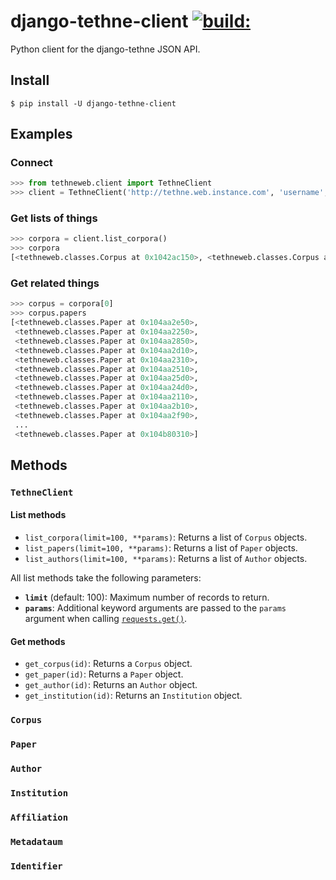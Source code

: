 # django-tethne-client <a href="https://travis-ci.org/diging/django-tethne-client/builds"><img src="https://travis-ci.org/diging/django-tethne-client.svg" alt="build:"></a>

Python client for the django-tethne JSON API.

## Install

```shell
$ pip install -U django-tethne-client
```

## Examples

### Connect

```python
>>> from tethneweb.client import TethneClient
>>> client = TethneClient('http://tethne.web.instance.com', 'username', 'password')
```

### Get lists of things

```python
>>> corpora = client.list_corpora()
>>> corpora
[<tethneweb.classes.Corpus at 0x1042ac150>, <tethneweb.classes.Corpus at 0x1042ac105>]
```

### Get related things

```python
>>> corpus = corpora[0]
>>> corpus.papers
[<tethneweb.classes.Paper at 0x104aa2e50>,
 <tethneweb.classes.Paper at 0x104aa2250>,
 <tethneweb.classes.Paper at 0x104aa2850>,
 <tethneweb.classes.Paper at 0x104aa2d10>,
 <tethneweb.classes.Paper at 0x104aa2310>,
 <tethneweb.classes.Paper at 0x104aa2510>,
 <tethneweb.classes.Paper at 0x104aa25d0>,
 <tethneweb.classes.Paper at 0x104aa24d0>,
 <tethneweb.classes.Paper at 0x104aa2110>,
 <tethneweb.classes.Paper at 0x104aa2b10>,
 <tethneweb.classes.Paper at 0x104aa2f90>,
 ...
 <tethneweb.classes.Paper at 0x104b80310>]
```

## Methods

### ``TethneClient``

#### List methods

* ``list_corpora(limit=100, **params)``: Returns a list of ``Corpus`` objects.
* ``list_papers(limit=100, **params)``: Returns a list of ``Paper`` objects.
* ``list_authors(limit=100, **params)``: Returns a list of ``Author`` objects.

All list methods take the following parameters:

* **``limit``** (default: 100): Maximum number of records to return.
* **``params``**: Additional keyword arguments are passed to the ``params`` argument when calling  [``requests.get()``](http://docs.python-requests.org/en/master/api/#requests.get).

#### Get methods

* ``get_corpus(id)``: Returns a ``Corpus`` object.
* ``get_paper(id)``: Returns a ``Paper`` object.
* ``get_author(id)``: Returns an ``Author`` object.
* ``get_institution(id)``: Returns an ``Institution`` object.

### ``Corpus``

### ``Paper``

### ``Author``

### ``Institution``

### ``Affiliation``

### ``Metadataum``

### ``Identifier``
